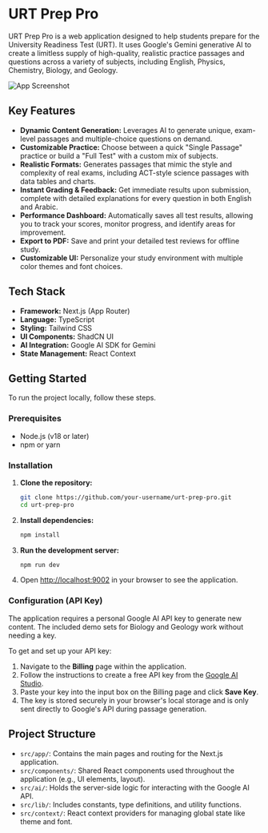 # URT Prep Pro

URT Prep Pro is a web application designed to help students prepare for the University Readiness Test (URT). It uses Google's Gemini generative AI to create a limitless supply of high-quality, realistic practice passages and questions across a variety of subjects, including English, Physics, Chemistry, Biology, and Geology.

![App Screenshot](https://placehold.co/1200x600.png)

## Key Features

- **Dynamic Content Generation:** Leverages AI to generate unique, exam-level passages and multiple-choice questions on demand.
- **Customizable Practice:** Choose between a quick "Single Passage" practice or build a "Full Test" with a custom mix of subjects.
- **Realistic Formats:** Generates passages that mimic the style and complexity of real exams, including ACT-style science passages with data tables and charts.
- **Instant Grading & Feedback:** Get immediate results upon submission, complete with detailed explanations for every question in both English and Arabic.
- **Performance Dashboard:** Automatically saves all test results, allowing you to track your scores, monitor progress, and identify areas for improvement.
- **Export to PDF:** Save and print your detailed test reviews for offline study.
- **Customizable UI:** Personalize your study environment with multiple color themes and font choices.

## Tech Stack

- **Framework:** Next.js (App Router)
- **Language:** TypeScript
- **Styling:** Tailwind CSS
- **UI Components:** ShadCN UI
- **AI Integration:** Google AI SDK for Gemini
- **State Management:** React Context

## Getting Started

To run the project locally, follow these steps.

### Prerequisites

- Node.js (v18 or later)
- npm or yarn

### Installation

1.  **Clone the repository:**
    ```bash
    git clone https://github.com/your-username/urt-prep-pro.git
    cd urt-prep-pro
    ```

2.  **Install dependencies:**
    ```bash
    npm install
    ```

3.  **Run the development server:**
    ```bash
    npm run dev
    ```

4.  Open [http://localhost:9002](http://localhost:9002) in your browser to see the application.

### Configuration (API Key)

The application requires a personal Google AI API key to generate new content. The included demo sets for Biology and Geology work without needing a key.

To get and set up your API key:

1.  Navigate to the **Billing** page within the application.
2.  Follow the instructions to create a free API key from the [Google AI Studio](https://makersuite.google.com/app/apikey).
3.  Paste your key into the input box on the Billing page and click **Save Key**.
4.  The key is stored securely in your browser's local storage and is only sent directly to Google's API during passage generation.

## Project Structure

- `src/app/`: Contains the main pages and routing for the Next.js application.
- `src/components/`: Shared React components used throughout the application (e.g., UI elements, layout).
- `src/ai/`: Holds the server-side logic for interacting with the Google AI API.
- `src/lib/`: Includes constants, type definitions, and utility functions.
- `src/context/`: React context providers for managing global state like theme and font.
